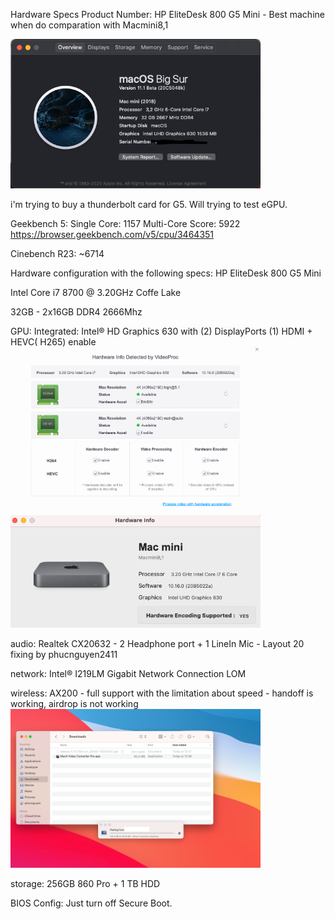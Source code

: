 Hardware Specs
Product Number: HP EliteDesk 800 G5 Mini - Best machine when do comparation with Macmini8,1

<img src="pictures/info.png" width="400">

i'm trying to buy a thunderbolt card for G5. Will trying to test eGPU.

Geekbench 5: Single Core: 1157 Multi-Core Score: 5922 https://browser.geekbench.com/v5/cpu/3464351

Cinebench R23: ~6714

Hardware configuration with the following specs: HP EliteDesk 800 G5 Mini

Intel Core i7 8700 @ 3.20GHz Coffe Lake

32GB - 2x16GB DDR4 2666Mhz

GPU: Integrated: Intel® HD Graphics 630 with (2) DisplayPorts (1) HDMI + HEVC( H265) enable
<img src="pictures/HEVC.png" width="400">
<img src="pictures/H264.png" width="400">

audio: Realtek CX20632 - 2 Headphone port + 1 LineIn Mic - Layout 20 fixing by phucnguyen2411

network: Intel® I219LM Gigabit Network Connection LOM

wireless: AX200 - full support with the limitation about speed - handoff is working, airdrop is not working
<img src="pictures/transfer-file.png" width="400">

storage: 256GB 860 Pro + 1 TB HDD

BIOS Config: Just turn off Secure Boot.
